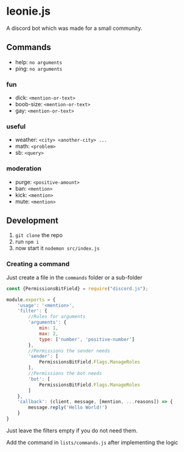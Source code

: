 # leonie.js

A discord bot which was made for a small community.

## Commands

- help: `no arguments`
- ping: `no arguments`

### fun
- dick: `<mention-or-text>`
- boob-size: `<mention-or-text>`
- gay: `<mention-or-text>`

### useful
- weather: `<city> <another-city> ...`
- math: `<problem>`
- sb: `<query>`

### moderation
- purge: `<positive-amount>`
- ban: `<mention>`
- kick: `<mention>`
- mute: `<mention>`


## Development

1. `git clone` the repo
2. run `npm i`
3. now start it `nodemon src/index.js`

### Creating a command

Just create a file in the `commands` folder or a sub-folder

```js
const {PermissionsBitField} = require("discord.js");

module.exports = {
    'usage': '<mention>',
    'filter': {
        //Rules for arguments
        'arguments': {
            min: 1,
            max: 2,
            type: ['number', 'positive-number']
        },
        //Permissions the sender needs
        'sender': [
            PermissionsBitField.Flags.ManageRoles
        ],
        //Permissions the bot needs
        'bot': [
            PermissionsBitField.Flags.ManageRoles
        ]
    },
    'callback': (client, message, [mention, ...reasons]) => {
        message.reply('Hello World!')
    }
}

```

Just leave the filters empty if you do not need them.

Add the command in `lists/commands.js` after implementing the logic